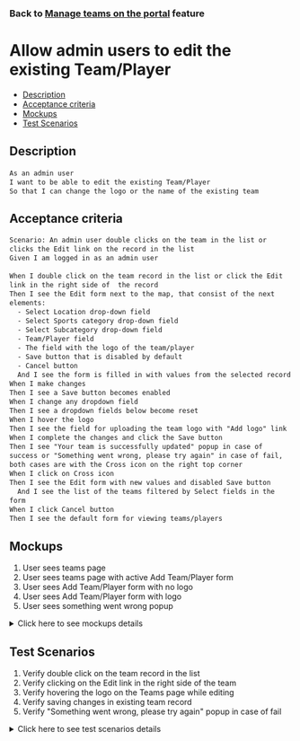 ### Back to [Manage teams on the portal](../../) feature

# Allow admin users to edit the existing Team/Player

- [Description](#description)
- [Acceptance criteria](#acceptance-criteria)
- [Mockups](#mockups)
- [Test Scenarios](#test-scenarios)

## Description

    As an admin user
    I want to be able to edit the existing Team/Player
    So that I can change the logo or the name of the existing team

## Acceptance criteria

    Scenario: An admin user double clicks on the team in the list or clicks the Edit link on the record in the list
    Given I am logged in as an admin user

    When I double click on the team record in the list or click the Edit link in the right side of  the record
    Then I see the Edit form next to the map, that consist of the next elements:
      - Select Location drop-down field
      - Select Sports category drop-down field
      - Select Subcategory drop-down field
      - Team/Player field
      - The field with the logo of the team/player
      - Save button that is disabled by default
      - Cancel button
      And I see the form is filled in with values from the selected record
    When I make changes
    Then I see a Save button becomes enabled
    When I change any dropdown field
    Then I see a dropdown fields below become reset
    When I hover the logo
    Then I see the field for uploading the team logo with "Add logo" link
    When I complete the changes and click the Save button
    Then I see "Your team is successfully updated" popup in case of success or "Something went wrong, please try again" in case of fail, both cases are with the Cross icon on the right top corner
    When I click on Cross icon
    Then I see the Edit form with new values and disabled Save button
      And I see the list of the teams filtered by Select fields in the form
    When I click Cancel button
    Then I see the default form for viewing teams/players

## Mockups

1. User sees teams page
2. User sees teams page with active Add Team/Player form
3. User sees Add Team/Player form with no logo
4. User sees Add Team/Player form with logo
5. User sees something went wrong popup

<details>
  <summary>Click here to see mockups details</summary>

**1. User sees teams page:**

![Teams page Screen](/products/sport_news_portal/web_application_features/manage_the_teams/images/teams_page.png)

**2. User sees teams page with active Add Team/Player form:**

![Add Team/Player Active form Screen](/products/sport_news_portal/web_application_features/manage_the_teams/images/teams_page_with_active_save_cancel.png)

**3. User sees Add Team/Player form with no logo:**

![Add Team/Player form with no logo Screen](/products/sport_news_portal/web_application_features/manage_the_teams/images/add_team_player_no_logo.png)

**4. User sees Add Team/Player form with logo:**

![Add Team/Player form with logo Screen](/products/sport_news_portal/web_application_features/manage_the_teams/images/add_team_player_with_logo.png)

**5. User sees something went wrong popup:**

![Something went wrong popup](/products/sport_news_portal/web_application_features/manage_the_teams/images/something_went_wrong_popup.png)

</details>

## Test Scenarios

1. Verify double click on the team record in the list
2. Verify clicking on the Edit link in the right side of the team
3. Verify hovering the logo on the Teams page while editing
4. Verify saving changes in existing team record
5. Verify "Something went wrong, please try again" popup in case of fail

<details>
  <summary>Click here to see test scenarios details</summary>

### **#1. Verify double click on the team record in the list**

|#|Steps|Expected Result
------|-------|----------
|1|Go to sport news site|
|2|Log in your admin account|
|3|Click on Teams icon on the left sidebar|Admin user is navigated to teams page
|4|Double click on the team record in the list|The Edit form next to the map appears, that consist of the next elements:<br>- Select Location drop-down field<br>- Select Sports category drop-down field<br>- Select Subcategory drop-down field<br>- Team/Player field<br>- The field with the logo of the team/player<br>- Save button that is disabled by default<br>- Cancel button

### **#2. Verify clicking on the Edit link in the right side of the team**

|#|Steps|Expected Result
------|-------|----------
|1|Go to sport news site|
|2|Log in your admin account|
|3|Click on Teams icon on the left sidebar|Admin user is navigated to teams page
|4|Click on the Edit link in the right side of the team record|The Edit form next to the map appears, that consist of the next elements:<br>- Select Location drop-down field<br>- Select Sports category drop-down field<br>- Select Subcategory drop-down field<br>- Team/Player field<br>- The field with the logo of the team/player<br>- Save button that is disabled by default<br>- Cancel button

### **#3. Verify hovering the logo on the Teams page while editing**

|#|Steps|Expected Result
------|-------|----------
|1|Go to sport news site|
|2|Log in your admin account|
|3|Click on Teams icon on the left sidebar|Admin user is navigated to teams page
|4|Click on the Edit link in the right side of the team record|The Edit form next to the map appears and the logo is shown
|5|Hover over the logo|The field for uploading the team logo with "Add logo" link appears

### **#4. Verify saving changes in existing team record**

|#|Steps|Expected Result
------|-------|----------
|1|Go to sport news site|
|2|Log in your admin account|
|3|Click on Teams icon on the left sidebar|Admin user is navigated to teams page
|4|Click on the Edit link in the right side of the team record|The Edit form next to the map appears and the logo is shown
|5|Make some changes|Save button becomes enabled
|6|Click on Save button|"Your team is successfully updated" popup appears
|7|Click cross button on the popup|The Edit form with new values is shown and Save button is disabled

### **#5. Verify "Something went wrong, please try again" popup in case of fail**

|#|Steps|Expected Result
------|-------|----------
|1|Go to sport news site|
|2|Log in your admin account|
|3|Click on Teams icon on the left sidebar|Admin user is navigated to teams page
|4|Click on the Edit link in the right side of the team record|The Edit form next to the map appears and the logo is shown
|5|Make some changes|Save button becomes enabled
|6|Click on Save button and try to imitate some network connection lose for few seconds and stabilize it again|"Something went wrong, please try again" popup appears

</details>
